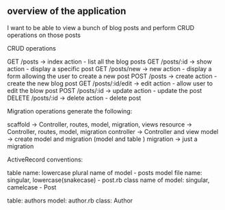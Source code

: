 ## overview of the application

I want to be able to view a bunch of blog posts and perform CRUD operations on those posts

CRUD operations

GET /posts -> index action - list all the blog posts
GET /posts/:id -> show action - display a specific post
GET /posts/new -> new action - display a form allowing the user to create a new post
POST /posts -> create action - create the new blog post
GET /posts/:id/edit -> edit action - allow user to edit the blow post
POST /posts/:id -> update action - update the post
DELETE /posts/:id -> delete action - delete post


Migration operations generate the following:

scaffold -> Controller, routes, model, migration, views
resource -> Controller, routes, model, migration
controller -> Controller and view
model -> create model and migration (model and table )
migration -> just a migration


ActiveRecord conventions:

table name: lowercase plural name of model - posts
model file name: singular, lowercase(snakecase) - post.rb
class name of model: singular, camelcase - Post

table: authors
model: author.rb
class: Author
